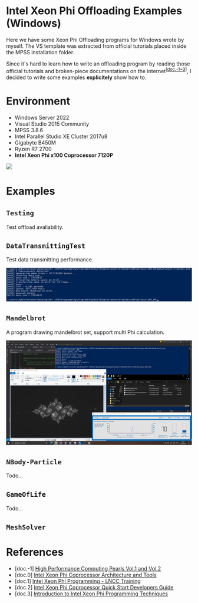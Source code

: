 # Intel Xeon Phi Offloading Examples (Windows)

Here we have some Xeon Phi Offloading programs for Windows wrote by myself. The VS template was extracted from official tutorials placed inside the MPSS installation folder. 

Since it's hard to learn how to write an offloading program by reading those official tutorials and broken-piece documentations on the internet<sup>\[[doc.-1~3](https://github.com/RESBI/Intel-Xeon-Phi-x100-Offloading-Examples-for-Windows/tree/main?tab=readme-ov-file#references)\]</sup>, I decided to write some examples __explicitely__ show how to. 

# Environment

- Windows Server 2022
- Visual Studio 2015 Community
- MPSS 3.8.6
- Intel Parallel Studio XE Cluster 2017u8
- Gigabyte B450M 
- Ryzen R7 2700
- __Intel Xeon Phi x100 Coprocessor 7120P__

![](MyPhiRig.jpg)

# Examples

## `Testing`

Test offload avaliability. 

## `DataTransmittingTest`

Test data transmitting performance. 

![](DataTransmittingTest/transfer_screenshot_0.jpg)

## `Mandelbrot`

A program drawing mandelbrot set, support multi Phi calculation. 

![](Mandelbrot/mandelbrot_screenshot_0.png)

## `NBody-Particle`

Todo...

## `GameOfLife`

Todo...

## `MeshSolver`

# References
- \[doc.-1\] [High Performance Computing Pearls Vol.1 and Vol.2](https://www.amazon.com/High-Performance-Parallelism-Pearls-One/dp/0128021187)
- \[doc.0\] [Intel Xeon Phi Coprocessor Architecture and Tools](https://link.springer.com/book/10.1007/978-1-4302-5927-5)
- \[doc.1\] [Intel Xeon Phi Programming - LNCC Training](https://sdumont.lncc.br/media/11_Phi_Programming-KNC.pdf)
- \[doc.2\] [Intel Xeon Phi Coprocessor Quick Start Developers Guide](https://www.intel.com/content/dam/develop/external/us/en/documents/intel-xeon-phi-coprocessor-quick-start-developers-guide.pdf)
- \[doc.3\] [Introduction to Intel Xeon Phi Programming Techniques](https://indico.ictp.it/event/a14302/session/12/contribution/48/material/0/0.pdf)

